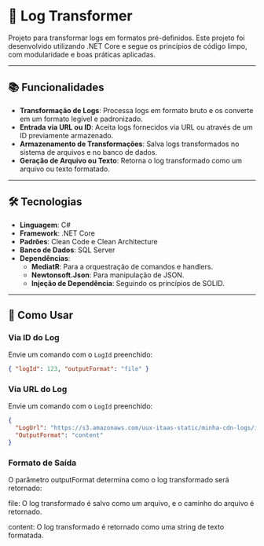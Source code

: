 # 📝 Log Transformer

Projeto para transformar logs em formatos pré-definidos. Este projeto foi desenvolvido utilizando .NET Core e segue os princípios de código limpo, com modularidade e boas práticas aplicadas.

---

## 📚 Funcionalidades

- **Transformação de Logs**: Processa logs em formato bruto e os converte em um formato legível e padronizado.
- **Entrada via URL ou ID**: Aceita logs fornecidos via URL ou através de um ID previamente armazenado.
- **Armazenamento de Transformações**: Salva logs transformados no sistema de arquivos e no banco de dados.
- **Geração de Arquivo ou Texto**: Retorna o log transformado como um arquivo ou texto formatado.

---

## 🛠️ Tecnologias

- **Linguagem**: C#
- **Framework**: .NET Core
- **Padrões**: Clean Code e Clean Architecture
- **Banco de Dados**: SQL Server
- **Dependências**:
  - **MediatR**: Para a orquestração de comandos e handlers.
  - **Newtonsoft.Json**: Para manipulação de JSON.
  - **Injeção de Dependência**: Seguindo os princípios de SOLID.

---

## 🧩 Como Usar

### Via ID do Log

Envie um comando com o `LogId` preenchido:

```json
{ "logId": 123, "outputFormat": "file" }
```

### Via URL do Log

Envie um comando com o `LogId` preenchido:

```json
{
  "LogUrl": "https://s3.amazonaws.com/uux-itaas-static/minha-cdn-logs/input-01.txt",
  "OutputFormat": "content"
}
```

### Formato de Saída
O parâmetro outputFormat determina como o log transformado será retornado:

file: O log transformado é salvo como um arquivo, e o caminho do arquivo é retornado.

content: O log transformado é retornado como uma string de texto formatada.

